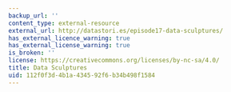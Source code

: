 ```yaml
---
backup_url: ''
content_type: external-resource
external_url: http://datastori.es/episode17-data-sculptures/
has_external_licence_warning: true
has_external_license_warning: true
is_broken: ''
license: https://creativecommons.org/licenses/by-nc-sa/4.0/
title: Data Sculptures
uid: 112f0f3d-4b1a-4345-92f6-b34b498f1584
---
```

